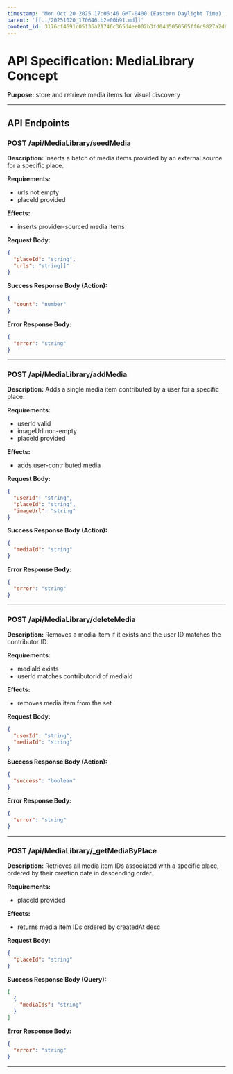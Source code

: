 ```yaml
---
timestamp: 'Mon Oct 20 2025 17:06:46 GMT-0400 (Eastern Daylight Time)'
parent: '[[../20251020_170646.b2e00b91.md]]'
content_id: 3176cf4691c05136a21746c365d4ee002b3fd04d5050565ff6c9827a2d669462
---
```


# API Specification: MediaLibrary Concept

**Purpose:** store and retrieve media items for visual discovery

***

## API Endpoints

### POST /api/MediaLibrary/seedMedia

**Description:** Inserts a batch of media items provided by an external source for a specific place.

**Requirements:**

* urls not empty
* placeId provided

**Effects:**

* inserts provider-sourced media items

**Request Body:**

```json
{
  "placeId": "string",
  "urls": "string[]"
}
```

**Success Response Body (Action):**

```json
{
  "count": "number"
}
```

**Error Response Body:**

```json
{
  "error": "string"
}
```

***

### POST /api/MediaLibrary/addMedia

**Description:** Adds a single media item contributed by a user for a specific place.

**Requirements:**

* userId valid
* imageUrl non-empty
* placeId provided

**Effects:**

* adds user-contributed media

**Request Body:**

```json
{
  "userId": "string",
  "placeId": "string",
  "imageUrl": "string"
}
```

**Success Response Body (Action):**

```json
{
  "mediaId": "string"
}
```

**Error Response Body:**

```json
{
  "error": "string"
}
```

***

### POST /api/MediaLibrary/deleteMedia

**Description:** Removes a media item if it exists and the user ID matches the contributor ID.

**Requirements:**

* mediaId exists
* userId matches contributorId of mediaId

**Effects:**

* removes media item from the set

**Request Body:**

```json
{
  "userId": "string",
  "mediaId": "string"
}
```

**Success Response Body (Action):**

```json
{
  "success": "boolean"
}
```

**Error Response Body:**

```json
{
  "error": "string"
}
```

***

### POST /api/MediaLibrary/\_getMediaByPlace

**Description:** Retrieves all media item IDs associated with a specific place, ordered by their creation date in descending order.

**Requirements:**

* placeId provided

**Effects:**

* returns media item IDs ordered by createdAt desc

**Request Body:**

```json
{
  "placeId": "string"
}
```

**Success Response Body (Query):**

```json
[
  {
    "mediaIds": "string"
  }
]
```

**Error Response Body:**

```json
{
  "error": "string"
}
```

***
